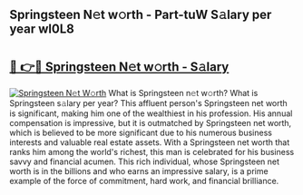 ## Springsteen N𝚎t w𝚘rth - Part-tuW S𝚊lary per year wl0L8

# <h2><a href="http://gc1s9wd.nevu.top/?p=Springsteen">🔗 👉🔴 Springsteen N𝚎t w𝚘rth - S𝚊lary</a></h2>

[![Springsteen N𝚎t W𝚘rth](https://i.imgur.com/Oavwk0R.jpeg)](http://gc1s9wd.nevu.top/?p=Springsteen)
What is Springsteen n𝚎t w𝚘rth? What is Springsteen s𝚊lary per year?
This affluent person's Springsteen net worth is significant, making him one of the wealthiest in his profession. His annual compensation is impressive, but it is outmatched by Springsteen net worth, which is believed to be more significant due to his numerous business interests and valuable real estate assets. With a Springsteen net worth that ranks him among the world's richest, this man is celebrated for his business savvy and financial acumen. This rich individual, whose Springsteen net worth is in the billions and who earns an impressive salary, is a prime example of the force of commitment, hard work, and financial brilliance.
